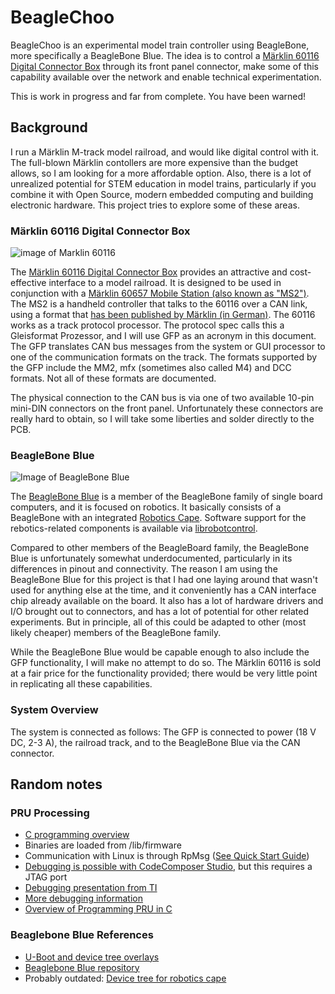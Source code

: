 # BeagleChoo
BeagleChoo is an experimental model train controller using BeagleBone, more specifically a BeagleBone Blue. The idea is to
control a [Märklin 60116 Digital Connector Box](https://www.maerklin.de/en/products/details/article/60116/) through its 
front panel connector, make some of this capability available over the network and enable technical experimentation.

This is work in progress and far from complete. You have been warned!

## Background

I run a Märklin M-track model railroad, and would like digital control with it. The full-blown 
Märklin contollers are more expensive than the budget allows, so I am looking for a more
affordable option. Also, there is a lot of unrealized potential for STEM education in model
trains, particularly if you combine it with Open Source, modern embedded computing and 
building electronic hardware. This project tries to explore some of these areas.

### Märklin 60116 Digital Connector Box

![image of Marklin 60116](https://static.maerklin.de/damcontent/17/17/1717b7e0d1a0ffddbdaf73d730107b291524290466.jpg)

The [Märklin 60116 Digital Connector Box](https://www.maerklin.de/en/products/details/article/60116/) 
provides an attractive and cost-effective interface to a model railroad. It is designed 
to be used in conjunction with a [Märklin 60657 Mobile Station (also known as "MS2")](https://www.maerklin.de/en/products/details/article/60657).
The MS2 is a handheld controller that talks to the 60116 over a CAN link, using a format that
[has been published by Märklin (in German)](https://www.maerklin.de/fileadmin/media/service/software-updates/cs2CAN-Protokoll-2_0.pdf).
The 60116 works as a track protocol processor. The protocol spec calls this a Gleisformat Prozessor,
and I will use GFP as an acronym in this document. The GFP translates CAN bus messages from the
system or GUI processor to one of the communication formats on the track. The formats supported by
the GFP include the MM2, mfx (sometimes also called M4) and DCC formats. Not all of these formats
are documented.

The physical connection to the CAN bus is via one of two available 10-pin mini-DIN connectors
on the front panel. Unfortunately these connectors are really hard to obtain, so I will take
some liberties and solder directly to the PCB.

### BeagleBone Blue
![Image of BeagleBone Blue](https://beagleboard.org/static/images/250px/beagle-blue-pck.png)

The [BeagleBone Blue](http://beagleboard.org/blue) is a member of the BeagleBone family of single board 
computers, and it is focused on robotics. It basically consists of a BeagleBone with an integrated
[Robotics Cape](https://beagleboard.org/capes#robotics). Software support for the rebotics-related
components is available via [librobotcontrol](https://github.com/StrawsonDesign/librobotcontrol).

Compared to other members of the BeagleBoard family, the BeagleBone Blue is unfortunately somewhat 
underdocumented, particularly in its differences in pinout and connectivity. The reason I am 
using the BeagleBone Blue for this project is that I had one laying around that wasn't used for
anything else at the time, and it conveniently has a CAN interface chip already available 
on the board. It also has a lot of hardware drivers and I/O brought out to connectors, and has
a lot of potential for other related experiments. But in principle, all of this could be adapted
to other (most likely cheaper) members of the BeagleBone family.

While the BeagleBone Blue would be capable enough to also include the GFP functionality,
I will make no attempt to do so. The Märklin 60116 is sold at a fair price for the functionality
provided; there would be very little point in replicating all these capabilities. 

### System Overview
The system is connected as follows: The GFP is connected to power (18 V DC, 2-3 A), the railroad track,
and to the BeagleBone Blue via the CAN connector.


## Random notes
### PRU Processing

* [C programming overview](http://www.righto.com/2016/09/how-to-run-c-programs-on-beaglebones.html)
* Binaries are loaded from /lib/firmware
* Communication with Linux is through RpMsg ([See Quick Start Guide](https://processors.wiki.ti.com/index.php/RPMsg_Quick_Start_Guide))
* [Debugging is possible with CodeComposer Studio](http://software-dl.ti.com/ccs/esd/documents/users_guide/ccs_debug-main.html#configuring-the-debugger), but this requires a JTAG port
* [Debugging presentation from TI](https://training.ti.com/system/files/docs/debug_pru_using_ccs_slides.pdf)
* [More debugging information](https://www.element14.com/community/community/designcenter/single-board-computers/next-genbeaglebone/blog/2019/05/18/debugging-the-beaglebone-pru-in-ccs)
* [Overview of Programming PRU in C](https://www.element14.com/community/community/designcenter/single-board-computers/next-genbeaglebone/blog/2019/05/14/coding-for-the-beaglebone-pru-with-c-in-2019)

### Beaglebone Blue References
* [U-Boot and device tree overlays](https://elinux.org/Beagleboard:BeagleBoneBlack_Debian#U-Boot_Overlays)
* [Beaglebone Blue repository](https://github.com/beagleboard/beaglebone-blue)
* Probably outdated: [Device tree for robotics cape](https://github.com/StrawsonDesign/librobotcontrol/blob/master/device_tree/dtb-4.14-ti/am335x-boneblue.dts)
